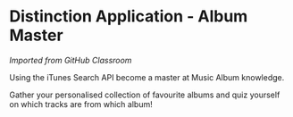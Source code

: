 # Distinction Application - Album Master

*Imported from GitHub Classroom*

Using the iTunes Search API become a master at Music Album knowledge.

Gather your personalised collection of favourite albums and quiz yourself on which tracks are from which album!

